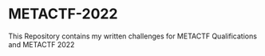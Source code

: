 # METACTF-2022
This Repository contains my written challenges for METACTF Qualifications and METACTF 2022
